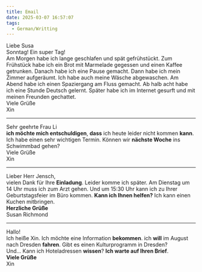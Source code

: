 ```yaml
---
title: Email
date: 2025-03-07 16:57:07
tags:
  - German/Writting
---
```

Liebe Susa  
Sonntag! Ein super Tag!  
Am Morgen habe ich lange geschlafen und spät gefrühstückt. Zum Frühstück habe ich ein Brot mit Marmelade gegessen und einen Kaffee getrunken. Danach habe ich eine Pause gemacht. Dann habe ich mein Zimmer aufgeräumt. Ich habe auch meine Wäsche abgewaschen. Am Abend habe ich einen Spaziergang am Fluss gemacht. Ab halb acht habe ich eine Stunde Deutsch gelernt. Später habe ich im Internet gesurft und mit meinen Freunden gechattet.  
Viele Grüße  
Xin

---

Sehr geehrte Frau Li  
**ich möchte mich entschuldigen**, **dass** ich heute leider nicht kommen **kann**. Ich habe einen sehr wichtigen Termin. Können wir **nächste Woche** ins Schwimmbad gehen?  
Viele Grüße  
Xin

---

Lieber Herr Jensch,  
vielen Dank für Ihre **Einladung**. Leider komme ich später. Am Dienstag um 14 Uhr muss ich zum Arzt gehen. Und um 15:30 Uhr kann ich zu Ihrer Geburtstagsfeier im Büro kommen. **Kann ich Ihnen helfen?** Ich kann einen Kuchen mitbringen.  
**Herzliche Grüße**  
Susan Richmond

---

Hallo!  
Ich heiße Xin. Ich möchte eine Information **bekommen**. ich **will** im August nach Dresden **fahren**. Gibt es einen Kulturprogramm in Dresden?  
Und… Kann ich Hoteladressen **wissen**? **Ich warte auf Ihren Brief**.  
**Viele Grüße**  
Xin
